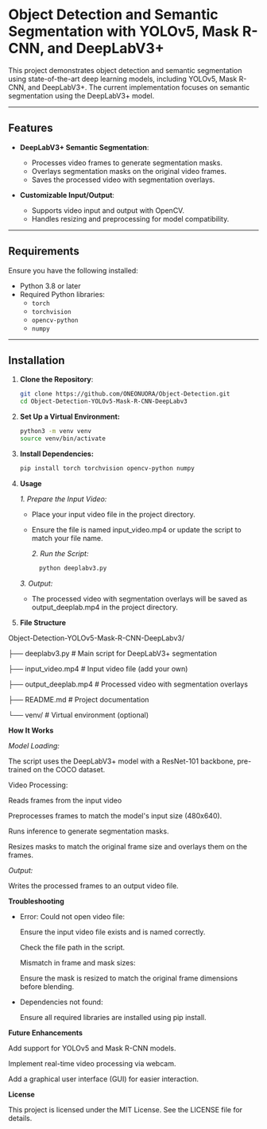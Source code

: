 # Object Detection and Semantic Segmentation with YOLOv5, Mask R-CNN, and DeepLabV3+

This project demonstrates object detection and semantic segmentation using state-of-the-art deep learning models, including YOLOv5, Mask R-CNN, and DeepLabV3+. The current implementation focuses on semantic segmentation using the DeepLabV3+ model.

---

## Features

- **DeepLabV3+ Semantic Segmentation**:
  - Processes video frames to generate segmentation masks.
  - Overlays segmentation masks on the original video frames.
  - Saves the processed video with segmentation overlays.

- **Customizable Input/Output**:
  - Supports video input and output with OpenCV.
  - Handles resizing and preprocessing for model compatibility.

---

## Requirements

Ensure you have the following installed:

- Python 3.8 or later
- Required Python libraries:
  - `torch`
  - `torchvision`
  - `opencv-python`
  - `numpy`

---

## Installation

1. **Clone the Repository**:
   ```bash
   git clone https://github.com/ONEONUORA/Object-Detection.git
   cd Object-Detection-YOLOv5-Mask-R-CNN-DeepLabv3

2. **Set Up a Virtual Environment:**
   ```bash
   python3 -m venv venv
   source venv/bin/activate
3. **Install Dependencies:**
   ```bash
   pip install torch torchvision opencv-python numpy
4. **Usage**

     *1. Prepare the Input Video:*

   - Place your input video file in the project directory.
   - Ensure the file is named input_video.mp4 or update the script to 
      match your file name.

     *2. Run the Script:*
       ```bash
         python deeplabv3.py

    *3. Output:*

    - The processed video with segmentation overlays will be saved as 
      output_deeplab.mp4 in the project directory.

5. **File Structure**

Object-Detection-YOLOv5-Mask-R-CNN-DeepLabv3/


├── deeplabv3.py          # Main script for DeepLabV3+ segmentation

├── input_video.mp4       # Input video file (add your own)

├── output_deeplab.mp4    # Processed video with segmentation overlays

├── README.md             # Project documentation

└── venv/                 # Virtual environment (optional)


**How It Works**

*Model Loading:*

The script uses the DeepLabV3+ model with a ResNet-101 backbone, pre-trained on the COCO dataset.

Video Processing:

Reads frames from the input video

Preprocesses frames to match the model's input size (480x640).

Runs inference to generate segmentation masks.

Resizes masks to match the original frame size and overlays them on the frames.

*Output:*

Writes the processed frames to an output video file.

**Troubleshooting**

- Error: Could not open video file:

    Ensure the input video file exists and is named correctly.

    Check the file path in the script.

    Mismatch in frame and mask sizes:

    Ensure the mask is resized to match the original frame dimensions before 
    blending.

- Dependencies not found:

  Ensure all required libraries are installed using pip install.

**Future Enhancements**

Add support for YOLOv5 and Mask R-CNN models.

Implement real-time video processing via webcam.

Add a graphical user interface (GUI) for easier interaction.

**License**

This project is licensed under the MIT License. See the LICENSE file for details.